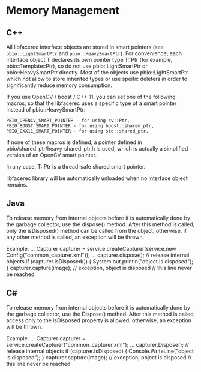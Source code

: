 # Memory Management

## C++

All libfacerec interface objects are stored in smart pointers (see `pbio::LightSmartPtr` and `pbio::HeavySmartPtr`).
For convenience, each interface object T declares its own pointer type T::Ptr (for example, pbio::Template::Ptr), so do not use pbio::LightSmartPtr or pbio::HeavySmartPtr directly.
Most of the objects use pbio::LightSmartPtr which not allow to store inherited types or use speific deleters in order to significantly reduce memory consumption.

If you use OpenCV / boost / C++ 11, you can set one of the following macros, so that the libfacerec uses a specific type of a smart pointer instead of pbio::HeavySmartPtr:

    PBIO_OPENCV_SMART_POINTER - for using cv::Ptr,
    PBIO_BOOST_SMART_POINTER - for using boost::shared_ptr,
    PBIO_CXX11_SMART_POINTER - for using std::shared_ptr.

If none of these macros is defined, a pointer defined in pbio/shared_ptr/heavy_shared_ptr.h is used, which is actually a simplified version of an OpenCV smart pointer.

In any case, T::Ptr is a thread-safe shared smart pointer.

libfacerec library will be automatically unloaded when no interface object remains.

## Java

To release memory from internal objects before it is automatically done by the garbage collector, use the dispose() method. After this method is called, only the isDisposed() method can be called from the object, otherwise, if any other method is called, an exception will be thrown.

Example:
...
Capturer capturer = service.createCapturer(service.new Config("common_capturer.xml"));
...
capturer.dispose(); // release internal objects
if (capturer.isDisposed())
{
    System.out.println("object is disposed");
}
capturer.capture(image); // exception, object is disposed
// this line never be reached

## C#

To release memory from internal objects before it is automatically done by the garbage collector, use the Dispose() method. After this method is called, access only to the isDisposed property is allowed, otherwise, an exception will be thrown.

Example:
...
Capturer capturer = service.createCapturer("common_capturer.xml");
...
capturer.Dispose(); // release internal objects
if (capturer.IsDisposed)
{
    Console.WriteLine("object is disposed");
}
capturer.capture(image); // exception, object is disposed
// this line never be reached

